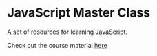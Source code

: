 JavaScript Master Class
=======================

A set of resources for learning JavaScript.

Check out the course material [here](http://DevFacto.github.com/javascript-master-class)
